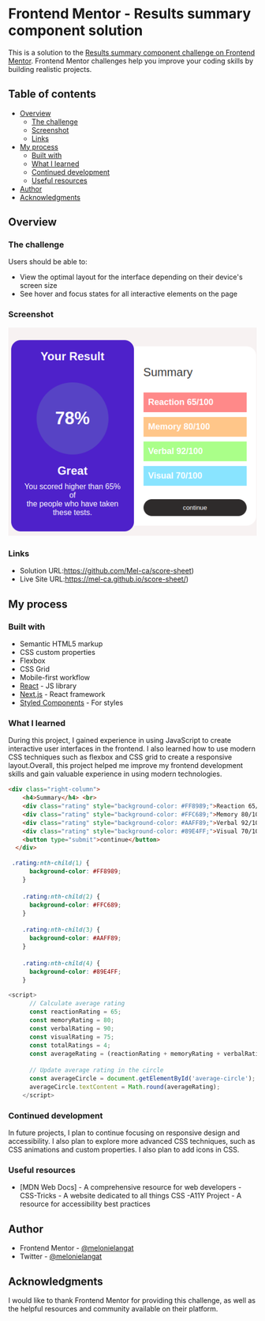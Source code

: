 # Frontend Mentor - Results summary component solution

This is a solution to the [Results summary component challenge on Frontend Mentor](https://www.frontendmentor.io/challenges/results-summary-component-CE_K6s0maV). Frontend Mentor challenges help you improve your coding skills by building realistic projects. 

## Table of contents

- [Overview](#overview)
  - [The challenge](#the-challenge)
  - [Screenshot](#screenshot)
  - [Links](#links)
- [My process](#my-process)
  - [Built with](#built-with)
  - [What I learned](#what-i-learned)
  - [Continued development](#continued-development)
  - [Useful resources](#useful-resources)
- [Author](#author)
- [Acknowledgments](#acknowledgments)



## Overview

### The challenge

Users should be able to:

- View the optimal layout for the interface depending on their device's screen size
- See hover and focus states for all interactive elements on the page

### Screenshot

![](./score.png)



### Links

- Solution URL:https://github.com/Mel-ca/score-sheet)
- Live Site URL:https://mel-ca.github.io/score-sheet/)

## My process

### Built with

- Semantic HTML5 markup
- CSS custom properties
- Flexbox
- CSS Grid
- Mobile-first workflow
- [React](https://reactjs.org/) - JS library
- [Next.js](https://nextjs.org/) - React framework
- [Styled Components](https://styled-components.com/) - For styles



### What I learned

During this project, I gained experience in using JavaScript to create interactive user interfaces in the frontend. I also learned how to use modern CSS techniques such as flexbox and CSS grid to create a responsive layout.Overall, this project helped me improve my frontend development skills and gain valuable experience in using modern technologies.



```html
<div class="right-column">
    <h4>Summary</h4> <br>
    <div class="rating" style="background-color: #FF8989;">Reaction 65/100</div>
    <div class="rating" style="background-color: #FFC689;">Memory 80/100</div>
    <div class="rating" style="background-color: #AAFF89;">Verbal 92/100</div>
    <div class="rating" style="background-color: #89E4FF;">Visual 70/100</div> <br>
    <button type="submit">continue</button>
  </div>
```
```css
 .rating:nth-child(1) {
      background-color: #FF8989;
    }

    .rating:nth-child(2) {
      background-color: #FFC689;
    }

    .rating:nth-child(3) {
      background-color: #AAFF89;
    }

    .rating:nth-child(4) {
      background-color: #89E4FF;
    }
```
```js
<script>
      // Calculate average rating
      const reactionRating = 65;
      const memoryRating = 80;
      const verbalRating = 90;
      const visualRating = 75;
      const totalRatings = 4;
      const averageRating = (reactionRating + memoryRating + verbalRating + visualRating) / totalRatings;

      // Update average rating in the circle
      const averageCircle = document.getElementById('average-circle');
      averageCircle.textContent = Math.round(averageRating);
    </script>

```



### Continued development

In future projects, I plan to continue focusing on responsive design and accessibility. I also plan to explore more advanced CSS techniques, such as CSS animations and custom properties. I also plan to add icons in CSS.



### Useful resources

- [MDN Web Docs] - A comprehensive resource for web developers
-CSS-Tricks - A website dedicated to all things CSS
-A11Y Project - A resource for accessibility best practices

## Author


- Frontend Mentor - [@melonielangat](https://www.frontendmentor.io/profile/melonielangat)
- Twitter - [@melonielangat](https://www.twitter.com/melonielangat)



## Acknowledgments

I would like to thank Frontend Mentor for providing this challenge, as well as the helpful resources and community available on their platform.

